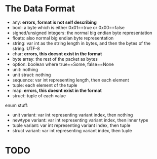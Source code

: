 # The Data Format
- any: **errors, format is not self describing**
- bool: a byte which is either 0x01==true or 0x00==false
- signed/unsigned integers: the normal big endian byte representation
- floats: also normal big endian byte representation
- string: var int as the string length in bytes, and then the bytes of the string. UTF-8
- char: **errors, this doesnt exist in the format**
- byte array: the rest of the packet as bytes
- option: boolean where true==Some, false==None
- unit: nothing
- unit struct: nothing
- sequence: var int representing length, then each element
- tuple: each element of the tuple
- map: **errors, this doesnt exist in the format**
- struct: tuple of each value

enum stuff:
- unit variant: var int representing variant index, then nothing
- newtype variant: var int representing variant index, then inner type
- tuple variant: var int representing variant index, then tuple
- struct variant: var int representing variant index, then tuple

# TODO
